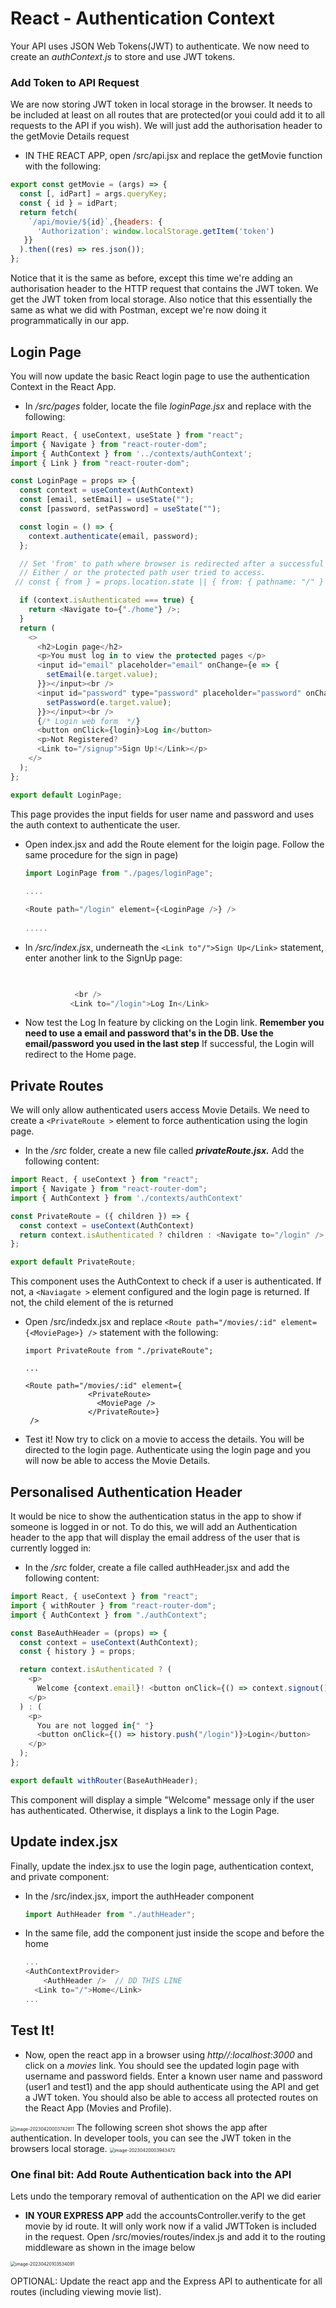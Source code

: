 # React - Authentication Context

Your API uses JSON Web Tokens(JWT) to authenticate. We now need to create an *authContext.js* to store and use JWT tokens.

### Add Token to API Request

We are now storing JWT token in local storage in the browser. It needs to be included at least on all routes that are protected(or youi could add it to all requests to the API if you wish). We will just add the authorisation header to the getMovie Details request

+ IN THE REACT APP, open /src/api.jsx and replace the getMovie function with the following: 

~~~javascript
export const getMovie = (args) => {
  const [, idPart] = args.queryKey;
  const { id } = idPart;
  return fetch(
    `/api/movie/${id}`,{headers: {
      'Authorization': window.localStorage.getItem('token')
   }}
  ).then((res) => res.json());
};
~~~

Notice that it is the same as before, except this time we're adding an authorisation header to the HTTP request that contains the JWT token. We get the JWT token from local storage. 
Also notice that this essentially the same as what we did with Postman, except we're now doing it programmatically in our app.

## Login Page
You will now update the basic React login page to use the authentication Context in the React App.

+ In */src/pages* folder, locate the file *loginPage.jsx* and replace with the following:

~~~javascript
import React, { useContext, useState } from "react";
import { Navigate } from "react-router-dom";
import { AuthContext } from '../contexts/authContext';
import { Link } from "react-router-dom";

const LoginPage = props => {
  const context = useContext(AuthContext)
  const [email, setEmail] = useState("");
  const [password, setPassword] = useState("");

  const login = () => {
    context.authenticate(email, password);
  };

  // Set 'from' to path where browser is redirected after a successful login.
  // Either / or the protected path user tried to access.
 // const { from } = props.location.state || { from: { pathname: "/" } };

  if (context.isAuthenticated === true) {
    return <Navigate to={"./home"} />;
  }
  return (
    <>
      <h2>Login page</h2>
      <p>You must log in to view the protected pages </p>
      <input id="email" placeholder="email" onChange={e => {
        setEmail(e.target.value);
      }}></input><br />
      <input id="password" type="password" placeholder="password" onChange={e => {
        setPassword(e.target.value);
      }}></input><br />
      {/* Login web form  */}
      <button onClick={login}>Log in</button>
      <p>Not Registered?
      <Link to="/signup">Sign Up!</Link></p>
    </>
  );
};

export default LoginPage;
~~~
This page provides the input fields for user name and password and uses the auth context to authenticate the user. 

+ Open index.jsx and add the Route element for the  loigin page. Follow the same procedure for the sign in page)

  ~~~javascript
  import LoginPage from "./pages/loginPage";      
   
  ....
  
  <Route path="/login" element={<LoginPage />} />
      
  .....
  ~~~

  

+ In */src/index.js*x, underneath the ``<Link to"/">Sign Up</Link>`` statement, enter another link to the SignUp page: 

  ~~~javascript
      
  
             <br />
            <Link to="/login">Log In</Link>
  ~~~


+ Now test the Log In feature by clicking on the Login link. **Remember you need to use a email and password that's in the DB. Use the email/password you used in the last step**
  If successful, the Login will redirect to the Home page. 

## Private Routes

We will only allow authenticated users access Movie Details. We need to create a ``<PrivateRoute >`` element to  force authentication using the login page.

+ In the */src* folder, create a new file called ***privateRoute.jsx.*** Add the following content:

~~~javascript
import React, { useContext } from "react";
import { Navigate } from "react-router-dom";
import { AuthContext } from './contexts/authContext'

const PrivateRoute = ({ children }) => {
  const context = useContext(AuthContext)
  return context.isAuthenticated ? children : <Navigate to="/login" />;
};

export default PrivateRoute;
~~~

This component uses the AuthContext to check if a user is authenticated. If not, a ``<Naviagate >`` element configured and the login page is returned. If not, the child element of the <PrivateRoute>is returned

+ Open /src/indedx.jsx and replace ``<Route path="/movies/:id" element={<MoviePage>} />`` statement with the following:

  ~~~
  import PrivateRoute from "./privateRoute";
  
  ...
  
  <Route path="/movies/:id" element={
                <PrivateRoute>
                  <MoviePage />
                </PrivateRoute>}
   />
  ~~~

+ Test it! Now try to click on a movie to access the details. You will be directed to the login page. Authenticate using the login page and you will now be able to access the Movie Details. 

## Personalised Authentication Header

It would be nice to show the authentication status in the app to show if someone is logged in or not. To do this, we will add an Authentication header to the app that will display the email address of the user that is currently logged in:

+ In the */src* folder, create a file called authHeader.jsx and add the following content:

~~~javascript
import React, { useContext } from "react";
import { withRouter } from "react-router-dom";
import { AuthContext } from "./authContext";

const BaseAuthHeader = (props) => {
  const context = useContext(AuthContext);
  const { history } = props;

  return context.isAuthenticated ? (
    <p>
      Welcome {context.email}! <button onClick={() => context.signout()}>Sign out</button>
    </p>
  ) : (
    <p>
      You are not logged in{" "}
      <button onClick={() => history.push("/login")}>Login</button>
    </p>
  );
};

export default withRouter(BaseAuthHeader);
~~~

This component will display a simple "Welcome" message only if the user has authenticated. Otherwise, it displays a link to the Login Page.

## Update index.jsx

Finally, update the index.jsx to use the login page, authentication context, and private component:

+ In the /src/index.jsx, import the authHeader component

  ~~~javascript
  import AuthHeader from "./authHeader";
  ~~~

+ In the same file, add the component just inside the <AuthContextProvider> scope and before the home <Link>

  ```javascript
  ...
  <AuthContextProvider>
      <AuthHeader />  // DD THIS LINE
  	<Link to="/">Home</Link>
  ...
  ```

  

## Test It!

+ Now, open the react app in a browser using *http//:localhost:3000* and click on a *movies* link. You should see the updated login page with username and password fields. Enter a known user name and password (user1 and test1) and the app should authenticate using the API and get a JWT token. You should also be able to access all protected routes  on the React App (Movies and Profile).  
<img src="./img/image-20230420003742811.png" alt="image-20230420003742811" style="zoom:50%;" />   
The following screen shot shows the app after authentication. In developer tools, you can see the JWT token in the browsers local storage.  
<img src="./img/image-20230420003943472.png" alt="image-20230420003943472" style="zoom:50%;" />

### 

### One final bit: Add Route Authentication back into the API

Lets undo the temporary removal of authentication on the API we did earier

+ **IN YOUR EXPRESS APP** add the accountsController.verify to the get movie by id route. It will only work now if a valid JWTToken is included in the request. Open /src/movies/routes/index.js and add it to the routing middleware as shown in the image below 

 <img src="./img/image-20230420103534091.png" alt="image-20230420103534091" style="zoom:50%;" />

OPTIONAL: Update the react app and the Express API to authenticate for all routes (including viewing movie list). 